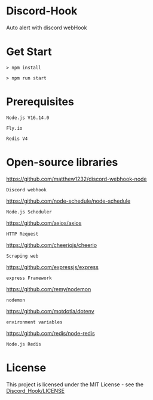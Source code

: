 # Discord-Hook
Auto alert with discord webHook
# Get Start
    > npm install

    > npm run start
# Prerequisites
    Node.js V16.14.0

    Fly.io

    Redis V4
# Open-source libraries
https://github.com/matthew1232/discord-webhook-node

    Discord webhook

https://github.com/node-schedule/node-schedule

    Node.js Scheduler
    
https://github.com/axios/axios

    HTTP Request

https://github.com/cheeriojs/cheerio
    
    Scraping web

https://github.com/expressjs/express

    express Framework

https://github.com/remy/nodemon

    nodemon

https://github.com/motdotla/dotenv

    environment variables

https://github.com/redis/node-redis

    Node.js Redis
        
# License
This project is licensed under the MIT License - see the [Discord_Hook/LICENSE](LICENSE)
